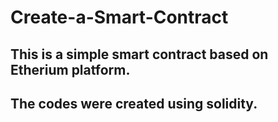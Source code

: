 # Create-a-Smart-Contract
## This is a simple smart contract based on Etherium platform.
## The codes were created using solidity.
